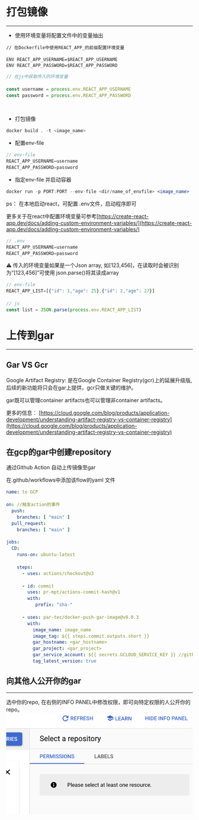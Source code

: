 


# 打包镜像

---

- 使用环境变量将配置文件中的变量抽出

```docker
// 在Dockerfile中使用REACT_APP_的前缀配置环境变量

ENV REACT_APP_USERNAME=$REACT_APP_USERNAME
ENV REACT_APP_PASSWORD=$REACT_APP_PASSWORD
```

```jsx
// 在js中获取传入的环境变量

const username = process.env.REACT_APP_USERNAME
const password = process.env.REACT_APP_PASSWORD
```

 

- 打包镜像

```jsx
docker build . -t <image_name>
```

- 配置env-file

```jsx
// env-file
REACT_APP_USERNAME=username
REACT_APP_PASSWORD=password
```

- 指定env-file 并启动容器

```jsx
docker run -p PORT:PORT --env-file <dir/name_of_envfile> <image_name>
```

ps： 在本地启动react，可配置 .env文件，启动程序即可

更多关于在react中配置环境变量可参考[https://create-react-app.dev/docs/adding-custom-environment-variables/](https://create-react-app.dev/docs/adding-custom-environment-variables/)

```jsx
// .env
REACT_APP_USERNAME=username
REACT_APP_PASSWORD=password
```

⚠️  传入的环境变量如果是一个Json array, 如[123,456]，在读取时会被识别为“[123,456]”可使用 json.parse()将其读成array

```jsx
// env-file
REACT_APP_LIST=[{"id": 1,"age": 25},{"id": 2,"age": 27}]

// js
const list = JSON.parse(process.env.REACT_APP_LIST)
```

# 上传到gar

---

## Gar VS Gcr

Google Artifact Registry: 是在Google Container Registry(gcr)上的延展升级版, 后续的新功能将只会在gar上提供，gcr只做关键的维护。

gar既可以管理container artifacts也可以管理非container artifacts。

更多的信息： [https://cloud.google.com/blog/products/application-development/understanding-artifact-registry-vs-container-registry](https://cloud.google.com/blog/products/application-development/understanding-artifact-registry-vs-container-registry)

## 在gcp的gar中创建repository

通过Github Action 自动上传镜像至gar

在.github/workflows中添加该flow的yaml 文件

```yaml
name: to GCP

on: //触发action的事件
  push:
    branches: [ "main" ]
  pull_request:
    branches: [ "main" ]

jobs:
  CD:
    runs-on: ubuntu-latest

    steps:
      - uses: actions/checkout@v3 

      - id: commit
        uses: pr-mpt/actions-commit-hash@v1
        with:
           prefix: "sha-"

      - uses: par-tec/docker-push-gar-image@v0.0.3
        with:
          image_name: image_name
          image_tag: ${{ steps.commit.outputs.short }}
          gar_hostname: <gar_hostname>
          gar_project: <gar_project>
          gar_service_account: ${{ secrets.GCLOUD_SERVICE_KEY }} //github secret里面存储到gcp ssh key
          tag_latest_version: true
```

## 向其他人公开你的gar

---

选中你的repo, 在右侧的INFO PANEL中修改权限，即可向特定权限的人公开你的repo。
![screenshot](../2022-09-15-1.png)